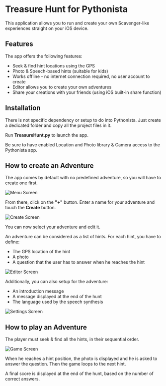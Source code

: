 # Treasure Hunt for Pythonista

This application allows you to run and create your own Scavenger-like experiences straight on your iOS device.

## Features

The app offers the following features:
* Seek & find hint locations using the GPS
* Photo & Speech-based hints (suitable for kids)
* Works offline - no internet connection required, no user account to create
* Editor allows you to create your own adventures
* Share your creations with your friends (using iOS built-in share function)

## Installation
There is not specific dependency or setup to do into Pythonista. Just create a dedicated folder and copy all the project files in it.

Run **TreasureHunt.py** to launch the app.

Be sure to have enabled Location and Photo library & Camera access to the Pythonista app.

## How to create an Adventure
The app comes by default with no predefined adventure, so you will have to create one first.

![Menu Screen](_doc/screen_menu.png?raw=true "Menu screen")

From there, click on the **"+"** button. Enter a name for your adventure and touch the **Create** button.

![Create Screen](_doc/screen_create.png?raw=true "Create screen")

You can now select your adventure and edit it.

An adventure can be considered as a list of hints. For each hint, you have to define:
* The GPS location of the hint
* A photo
* A question that the user has to answer when he reaches the hint

![Editor Screen](_doc/screen_editor.png?raw=true "Editor screen")

Additionally, you can also setup for the adventure:
* An introduction message
* A message displayed at the end of the hunt
* The language used by the speech synthesis

![Settings Screen](_doc/screen_settings.png?raw=true "Settings screen")

## How to play an Adventure

The player must seek & find all the hints, in their sequential order.

![Game Screen](_doc/screen_game.png?raw=true "Game screen")

When he reaches a hint position, the photo is displayed and he is asked to answer the question. Then the game loops to the next hint.

A final score is displayed at the end of the hunt, based on the number of correct answers.

